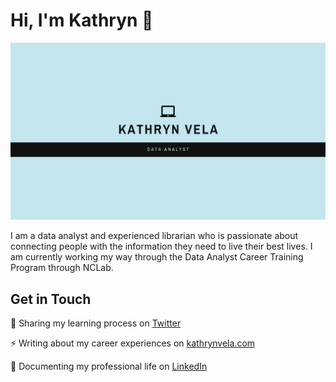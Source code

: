 <h1>Hi, I'm Kathryn 👋</h1>

<img src="https://github.com/kathrynvela/kathrynvela/blob/master/KathrynVela_Header.png" alt="header decoration">

<p>I am a data analyst and experienced librarian who is passionate about connecting people with the information they need to live their best lives. I am currently working my way through the Data Analyst Career Training Program through NCLab.</p>

<h2>Get in Touch</h2>

<p>🌱 Sharing my learning process on <a href="https://twitter.com/KathrynVela31">Twitter</a></p>
<p>⚡ Writing about my career experiences on <a href="https://www.kathrynvela.com">kathrynvela.com</a></p>
<p>💼 Documenting my professional life on <a href="https://www.linkedin.com/in/kathrynvela/">LinkedIn</a></p>
<!--
**kathrynvela/kathrynvela** is a ✨ _special_ ✨ repository because its `README.md` (this file) appears on your GitHub profile.

Here are some ideas to get you started:

- 🔭 I’m currently working on ...
- 🌱 I’m currently learning ...
- 👯 I’m looking to collaborate on ...
- 🤔 I’m looking for help with ...
- 💬 Ask me about ...
- 📫 How to reach me: ...
- 😄 Pronouns: ...
- ⚡ Fun fact: ...
-->
